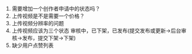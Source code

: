 1. 需要增加一个创作者申请中的状态吗？
2. 上传视频是不是需要一个价格？
3. 上传视频分辨率的问题
4. 上传视频应该为三个状态 审核中，已下架，已发布(提交发布或更新->后台审核->发布，提交下架->下架)
5. 缺少用户点赞列表
